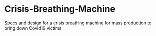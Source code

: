# Crisis-Breathing-Machine
Specs and design for a crisis breathing machine for mass production to bring down Covid19 victims
